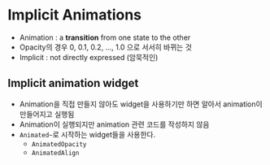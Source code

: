 # Implicit Animations

- Animation : a **transition** from one state to the other
- Opacity의 경우 0, 0.1, 0.2, ..., 1.0 으로 서서히 바뀌는 것
- Implicit : not directly expressed (암묵적인)

## Implicit animation widget

- Animation을 직접 만들지 않아도 widget을 사용하기만 하면 알아서 animation이 만들어지고 실행됨
- Animation이 실행되지만 animation 관련 코드를 작성하지 않음
- `Animated~`로 시작하는 widget들을 사용한다.
  - `AnimatedOpacity`
  - `AnimatedAlign`
